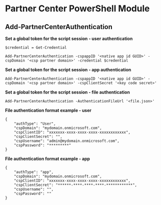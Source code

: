 # Partner Center PowerShell Module #

## Add-PartnerCenterAuthentication ##

**Set a global token for the script session - user authentication**

    $credential = Get-Credential

    Add-PartnerCenterAuthentication -cspappID '<native app id GUID>' -cspDomain '<csp partner domain>' -credential $credential

**Set a global token for the script session - app authentication**

    Add-PartnerCenterAuthentication -cspappID '<native app id GUID>' -cspDomain '<csp partner domain>' -cspClientSecret '<key code secret>'

**Set a global token for the script session - file authentication**

    Add-PartnerCenterAuthentication -AuthenticationFileUrl '<file.json>'

**File authentication format example - user**

```
{
    "authType": "User",
    "cspDomain": "mydomain.onmicrosoft.com",
    "cspClientID": "xxxxxxx-xxxx-xxxx-xxxx-xxxxxxxxxxxx",
    "cspClientSecret": "",
    "cspUsername": "admin@mydomain.onmicrosoft.com",
    "cspPassword": "*********"
}
```

**File authentication format example - app**

```
{
    "authType": "app",
    "cspDomain": "mydomain.onmicrosoft.com",
    "cspClientID": "xxxxxxx-xxxx-xxxx-xxxx-xxxxxxxxxxxx",
    "cspClientSecret": "******-****-****-****-************",
    "cspUsername": "",
    "cspPassword": ""
}
```
